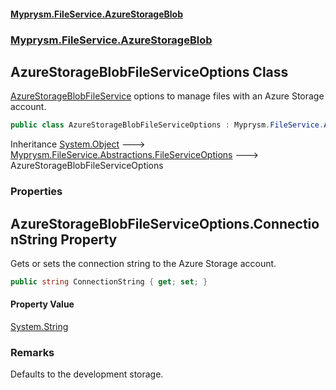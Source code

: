 #### [Myprysm.FileService.AzureStorageBlob](index.md 'index')
### [Myprysm.FileService.AzureStorageBlob](index.md#Myprysm.FileService.AzureStorageBlob 'Myprysm.FileService.AzureStorageBlob')

## AzureStorageBlobFileServiceOptions Class

[AzureStorageBlobFileService](Myprysm.FileService.AzureStorageBlob.AzureStorageBlobFileService.md 'Myprysm.FileService.AzureStorageBlob.AzureStorageBlobFileService') options to manage files with an Azure Storage account.

```csharp
public class AzureStorageBlobFileServiceOptions : Myprysm.FileService.Abstractions.FileServiceOptions
```

Inheritance [System.Object](https://docs.microsoft.com/en-us/dotnet/api/System.Object 'System.Object') &#129106; [Myprysm.FileService.Abstractions.FileServiceOptions](https://docs.microsoft.com/en-us/dotnet/api/Myprysm.FileService.Abstractions.FileServiceOptions 'Myprysm.FileService.Abstractions.FileServiceOptions') &#129106; AzureStorageBlobFileServiceOptions
### Properties

<a name='Myprysm.FileService.AzureStorageBlob.AzureStorageBlobFileServiceOptions.ConnectionString'></a>

## AzureStorageBlobFileServiceOptions.ConnectionString Property

Gets or sets the connection string to the Azure Storage account.

```csharp
public string ConnectionString { get; set; }
```

#### Property Value
[System.String](https://docs.microsoft.com/en-us/dotnet/api/System.String 'System.String')

### Remarks
Defaults to the development storage.